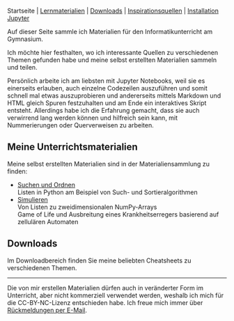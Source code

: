 Startseite | [Lernmaterialien](./mein_material.md) | [Downloads](./downloads.md) | [Inspirationsquellen](./inspiration.md) | [Installation Jupyter](./installation_anaconda.md)

Auf dieser Seite sammle ich Materialien für den Informatikunterricht am Gymnasium. 

Ich möchte hier festhalten, wo ich interessante Quellen zu verschiedenen Themen gefunden habe und meine selbst erstellten Materialien sammeln und teilen.

Persönlich arbeite ich am liebsten mit Jupyter Notebooks, weil sie es einerseits erlauben, auch einzelne Codezeilen auszuführen und somit schnell mal etwas auszuprobieren und andererseits mittels Markdown und HTML gleich Spuren festzuhalten und am Ende ein interaktives Skript entsteht. Allerdings habe ich die Erfahrung gemacht, dass sie auch verwirrend lang werden können und hilfreich sein kann, mit Nummerierungen oder Querverweisen zu arbeiten.

## Meine Unterrichtsmaterialien

Meine selbst erstellten Materialien sind in der Materialiensammlung zu finden:

* [Suchen und Ordnen](https://donze-informatikunterricht.github.io/suchen-und-ordnen/)  
  Listen in Python am Beispiel von Such- und Sortieralgorithmen
* [Simulieren](https://github.com/donze-informatikunterricht/simulieren)  
Von Listen zu zweidimensionalen NumPy-Arrays   
Game of Life und Ausbreitung eines Krankheitserregers basierend auf zellulären Automaten   


## Downloads

Im Downloadbereich finden Sie meine beliebten Cheatsheets zu verschiedenen Themen.

---

Die von mir erstellen Materialien dürfen auch in veränderter Form im Unterricht, aber nicht kommerziell verwendet werden, weshalb ich mich für die CC-BY-NC-Lizenz entschieden habe. Ich freue mich immer über [Rückmeldungen per E-Mail](82819498+donze-informatikunterricht@users.github.com).
